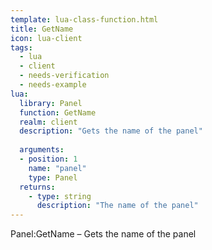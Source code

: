 ```yaml
---
template: lua-class-function.html
title: GetName
icon: lua-client
tags:
  - lua
  - client
  - needs-verification
  - needs-example
lua:
  library: Panel
  function: GetName
  realm: client
  description: "Gets the name of the panel"
  
  arguments:
  - position: 1
    name: "panel"
    type: Panel
  returns:
    - type: string
      description: "The name of the panel"
---
```


<div class="lua__search__keywords">
Panel:GetName &#x2013; Gets the name of the panel
</div>
